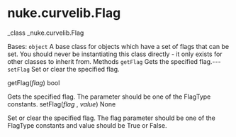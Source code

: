 # nuke.curvelib.Flag
_class _nuke.curvelib.Flag

Bases: `object`
A base class for objects which have a set of flags that can be set.
You should never be instantiating this class directly - it only exists for other classes to inherit from.
Methods
`getFlag`  Gets the specified flag.---
`setFlag`  Set or clear the specified flag.

getFlag(_flag_)  bool

Gets the specified flag. The parameter should be one of the FlagType constants.
setFlag(_flag_ , _value_)  None

Set or clear the specified flag. The flag parameter should be one of the FlagType constants and value should be True or False.